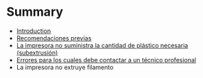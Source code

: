# Summary

* [Introduction](README.md)
* [Recomendaciones previas](recomendaciones_previas.md)
* [La impresora no suministra la cantidad de plástico necesaria (subextrusión)](la_impresora_no_suministra_la_cantidad_de_plastico.md)
* [Errores para los cuales debe contactar a un técnico profesional](errores_para_los_cuales_debe_contactar_a_un_tecnic.md)
* La impresora no extruye filamento

